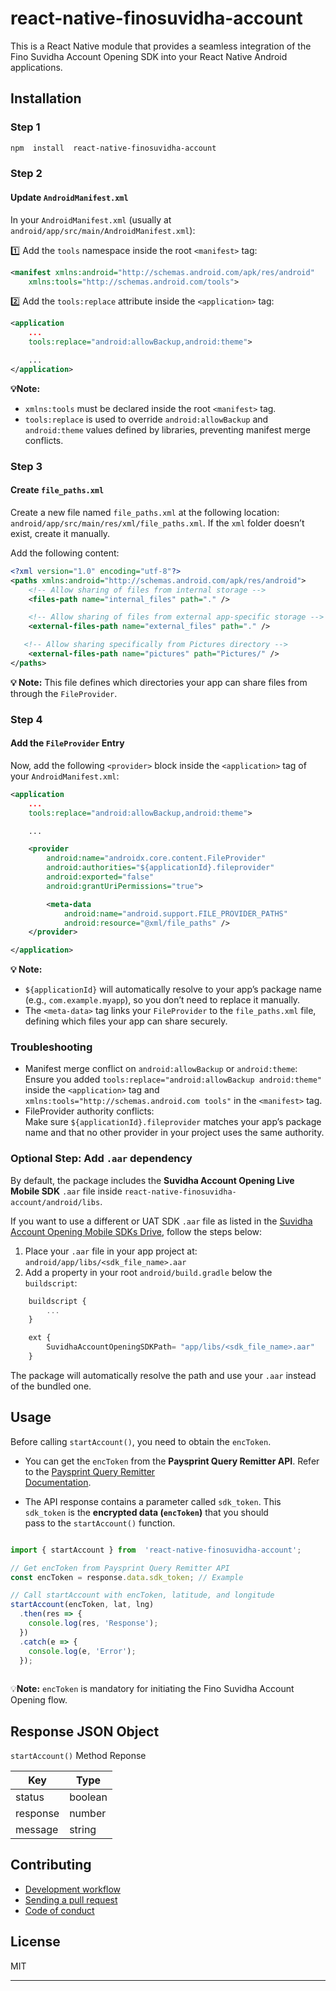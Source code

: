 # react-native-finosuvidha-account

This is a React Native module that provides a seamless integration of the Fino Suvidha Account Opening SDK into your React Native Android applications.

## Installation

### Step 1

```sh
npm  install  react-native-finosuvidha-account
```

### Step 2

#### Update `AndroidManifest.xml`

In your `AndroidManifest.xml` (usually at `android/app/src/main/AndroidManifest.xml`):

1️⃣ Add the `tools` namespace inside the root `<manifest>` tag:

```xml
<manifest xmlns:android="http://schemas.android.com/apk/res/android"
    xmlns:tools="http://schemas.android.com/tools">
```

2️⃣ Add the `tools:replace` attribute inside the `<application>` tag:

```xml
<application
    ...
    tools:replace="android:allowBackup,android:theme">

    ...
</application>
```

**💡Note:**
 - `xmlns:tools` must be declared inside the root `<manifest>` tag.
 - `tools:replace` is used to override `android:allowBackup` and `android:theme` values defined by libraries, preventing manifest merge conflicts.

### Step 3

####  Create `file_paths.xml`

Create a new file named `file_paths.xml` at the following location: `android/app/src/main/res/xml/file_paths.xml`. If the `xml` folder doesn’t exist, create it manually.

Add the following content:

```xml
<?xml version="1.0" encoding="utf-8"?>
<paths xmlns:android="http://schemas.android.com/apk/res/android">
    <!-- Allow sharing of files from internal storage -->
    <files-path name="internal_files" path="." />

    <!-- Allow sharing of files from external app-specific storage -->
    <external-files-path name="external_files" path="." />

   <!-- Allow sharing specifically from Pictures directory -->
    <external-files-path name="pictures" path="Pictures/" />
</paths>

```

**💡 Note:** This file defines which directories your app can share files from through the `FileProvider`.

### Step 4

####  Add the `FileProvider` Entry

Now, add the following `<provider>` block inside the `<application>` tag of your `AndroidManifest.xml`:

```xml
<application
    ...
    tools:replace="android:allowBackup,android:theme">

    ...

    <provider
        android:name="androidx.core.content.FileProvider"
        android:authorities="${applicationId}.fileprovider"
        android:exported="false"
        android:grantUriPermissions="true">

        <meta-data
            android:name="android.support.FILE_PROVIDER_PATHS"
            android:resource="@xml/file_paths" />
    </provider>

</application>

```

**💡 Note:**
 - `${applicationId}` will automatically resolve to your app’s package name (e.g., `com.example.myapp`), so you don’t need to replace it manually.
 - The `<meta-data>` tag links your `FileProvider` to the `file_paths.xml` file, defining which files your app can share securely.

### Troubleshooting
- Manifest merge conflict on `android:allowBackup` or `android:theme`: 
  Ensure you added `tools:replace="android:allowBackup android:theme"` inside the `<application>` tag and `xmlns:tools="http://schemas.android.com tools"` in the `<manifest>` tag.
- FileProvider authority conflicts:  
  Make sure `${applicationId}.fileprovider` matches your app’s package name and that no other provider in your project uses the same authority.

### Optional Step: Add `.aar` dependency

By default, the package includes the **Suvidha Account Opening Live Mobile SDK** `.aar` file inside `react-native-finosuvidha-account/android/libs`.

If you want to use a different or UAT SDK `.aar` file as listed in the [Suvidha Account Opening Mobile SDKs Drive](https://drive.google.com/drive/folders/1t0r-YgRfvsgk-I3hik3D5F2qnuihYbyj), follow the steps below:

1. Place your `.aar` file in your app project at:
   `android/app/libs/<sdk_file_name>.aar`
2. Add a property in your root `android/build.gradle` below the `buildscript`:

```js
	buildscript {
		...
	}

	ext {
	    SuvidhaAccountOpeningSDKPath= "app/libs/<sdk_file_name>.aar"
	}
```

The package will automatically resolve the path and use your `.aar` instead of the bundled one.

## Usage

Before calling `startAccount()`, you need to obtain the `encToken`. 

 - You can get the `encToken` from the **Paysprint Query Remitter API**.
   Refer to the [Paysprint Query Remitter   
   Documentation](https://pay-sprint.readme.io/reference/dmt-casa-queryremitter-api).
   
 - The API response contains a parameter called `sdk_token`. This      
   `sdk_token` is the **encrypted data (`encToken`)** that you should   
   pass to the `startAccount()` function.


```js

import { startAccount } from  'react-native-finosuvidha-account';

// Get encToken from Paysprint Query Remitter API
const encToken = response.data.sdk_token; // Example

// Call startAccount with encToken, latitude, and longitude
startAccount(encToken, lat, lng)
  .then(res => {
    console.log(res, 'Response');
  })
  .catch(e => {
    console.log(e, 'Error');
  });
  

```
💡**Note:** `encToken` is mandatory for initiating the Fino Suvidha Account Opening flow.

## Response JSON Object

`startAccount()` Method Reponse

| Key               | Type    | 
|-------------------|---------| 
| status            | boolean |  
| response          | number  |          |
| message           | string  |


## Contributing

- [Development workflow](CONTRIBUTING.md#development-workflow)
- [Sending a pull request](CONTRIBUTING.md#sending-a-pull-request)
- [Code of conduct](CODE_OF_CONDUCT.md)

## License

MIT

---
